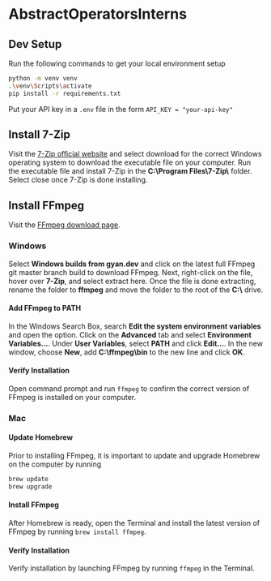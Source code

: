 # AbstractOperatorsInterns

## Dev Setup
Run the following commands to get your local environment setup
```bash
python -m venv venv
.\venv\Scripts\activate
pip install -r requirements.txt
```

Put your API key in a ```.env``` file in the form ```API_KEY = "your-api-key"```

## Install 7-Zip
Visit the [7-Zip official website](https://www.7-zip.org/) and select download for the correct Windows operating system to download the executable file on your computer. Run the executable file and install 7-Zip in the **C:\Program Files\7-Zip\\** folder. Select close once 7-Zip is done installing.
## Install FFmpeg
Visit the [FFmpeg download page](https://www.ffmpeg.org/download.html).
### Windows
Select **Windows builds from gyan.dev** and click on the latest full FFmpeg git master branch build to download FFmpeg. Next, right-click on the file, hover over **7-Zip**, and select extract here. Once the file is done extracting, rename the folder to **ffmpeg** and move the folder to the root of the **C:\\** drive.
#### Add FFmpeg to PATH
In the Windows Search Box, search **Edit the system environment variables** and open the option. Click on the **Advanced** tab and select **Environment Variables...**. Under **User Variables**, select **PATH** and click **Edit...**. In the new window, choose **New**, add **C:\ffmpeg\bin** to the new line and click **OK**.
#### Verify Installation
Open command prompt and run ```ffmpeg``` to confirm the correct version of FFmpeg is installed on your computer.

### Mac
#### Update Homebrew
Prior to installing FFmpeg, it is important to update and upgrade Homebrew on the computer by running
```bash
brew update
brew upgrade
```
#### Install FFmpeg
After Homebrew is ready, open the Terminal and install the latest version of FFmpeg by running ```brew install ffmpeg```.
#### Verify Installation
Verify installation by launching FFmpeg by running ```ffmpeg``` in the Terminal.
